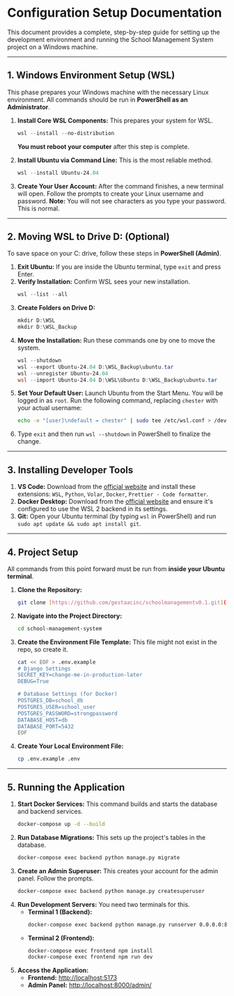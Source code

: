# Configuration Setup Documentation

This document provides a complete, step-by-step guide for setting up the development environment and running the School Management System project on a Windows machine.

---
## 1. Windows Environment Setup (WSL)

This phase prepares your Windows machine with the necessary Linux environment. All commands should be run in **PowerShell as an Administrator**.

1.  **Install Core WSL Components:** This prepares your system for WSL.
    ```powershell
    wsl --install --no-distribution
    ```
    **You must reboot your computer** after this step is complete.

2.  **Install Ubuntu via Command Line:** This is the most reliable method.
    ```powershell
    wsl --install Ubuntu-24.04
    ```
3.  **Create Your User Account:** After the command finishes, a new terminal will open. Follow the prompts to create your Linux username and password. **Note:** You will not see characters as you type your password. This is normal.

---
## 2. Moving WSL to Drive D: (Optional)

To save space on your C: drive, follow these steps in **PowerShell (Admin)**.

1.  **Exit Ubuntu:** If you are inside the Ubuntu terminal, type `exit` and press Enter.
2.  **Verify Installation:** Confirm WSL sees your new installation.
    ```powershell
    wsl --list --all
    ```
3.  **Create Folders on Drive D:**
    ```powershell
    mkdir D:\WSL
    mkdir D:\WSL_Backup
    ```
4.  **Move the Installation:** Run these commands one by one to move the system.
    ```powershell
    wsl --shutdown
    wsl --export Ubuntu-24.04 D:\WSL_Backup\ubuntu.tar
    wsl --unregister Ubuntu-24.04
    wsl --import Ubuntu-24.04 D:\WSL\Ubuntu D:\WSL_Backup\ubuntu.tar
    ```
5.  **Set Your Default User:** Launch Ubuntu from the Start Menu. You will be logged in as `root`. Run the following command, replacing `chester` with your actual username:
    ```bash
    echo -e "[user]\ndefault = chester" | sudo tee /etc/wsl.conf > /dev/null
    ```
6.  Type `exit` and then run `wsl --shutdown` in PowerShell to finalize the change.

---
## 3. Installing Developer Tools

1.  **VS Code:** Download from the [official website](https://code.visualstudio.com/) and install these extensions: `WSL`, `Python`, `Volar`, `Docker`, `Prettier - Code formatter`.
2.  **Docker Desktop:** Download from the [official website](https://www.docker.com/products/docker-desktop/) and ensure it's configured to use the WSL 2 backend in its settings.
3.  **Git:** Open your Ubuntu terminal (by typing `wsl` in PowerShell) and run `sudo apt update && sudo apt install git`.

---
## 4. Project Setup

All commands from this point forward must be run from **inside your Ubuntu terminal**.

1.  **Clone the Repository:**
    ```bash
    git clone [https://github.com/gestaacinc/schoolmanagementv0.1.git](https://github.com/gestaacinc/schoolmanagementv0.1.git) school-management-system
    ```
2.  **Navigate into the Project Directory:**
    ```bash
    cd school-management-system
    ```
3.  **Create the Environment File Template:** This file might not exist in the repo, so create it.
    ```bash
    cat << EOF > .env.example
    # Django Settings
    SECRET_KEY=change-me-in-production-later
    DEBUG=True

    # Database Settings (for Docker)
    POSTGRES_DB=school_db
    POSTGRES_USER=school_user
    POSTGRES_PASSWORD=strongpassword
    DATABASE_HOST=db
    DATABASE_PORT=5432
    EOF
    ```
4.  **Create Your Local Environment File:**
    ```bash
    cp .env.example .env
    ```

---
## 5. Running the Application

1.  **Start Docker Services:** This command builds and starts the database and backend services.
    ```bash
    docker-compose up -d --build
    ```
2.  **Run Database Migrations:** This sets up the project's tables in the database.
    ```bash
    docker-compose exec backend python manage.py migrate
    ```
3.  **Create an Admin Superuser:** This creates your account for the admin panel. Follow the prompts.
    ```bash
    docker-compose exec backend python manage.py createsuperuser
    ```
4.  **Run Development Servers:** You need two terminals for this.
    * **Terminal 1 (Backend):**
        ```bash
        docker-compose exec backend python manage.py runserver 0.0.0.0:8000
        ```
    * **Terminal 2 (Frontend):**
        ```bash
        docker-compose exec frontend npm install
        docker-compose exec frontend npm run dev
        ```
5.  **Access the Application:**
    * **Frontend:** [http://localhost:5173](http://localhost:5173)
    * **Admin Panel:** [http://localhost:8000/admin/](http://localhost:8000/admin/)